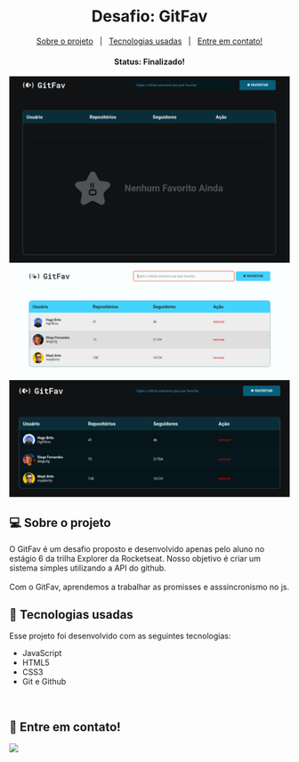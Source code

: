 <main>

  <div align="center">

  # Desafio: GitFav

  </div>

  <div align="center">    
      <a href="#sobre-mim">Sobre o projeto</a> 	&nbsp;&nbsp;| &nbsp; 
      <a href="#skills">Tecnologias usadas</a> 	&nbsp;&nbsp;|	&nbsp;  
      <a href="#contato">Entre em contato!</a>
  </div>
<h4 align="center"> Status: Finalizado! </h4>

![Preview 01](https://github.com/HgPBrito/images/blob/main/projetos_realizados_capa/Rocketseat_Explorer_Stage06_Desafio_GitFav_001.png?raw=true)
![Preview 02](https://github.com/HgPBrito/images/blob/main/projetos_realizados_capa/Rocketseat_Explorer_Stage06_Desafio_GitFav_002.png?raw=true)
![Preview 03](https://github.com/HgPBrito/images/blob/main/projetos_realizados_capa/Rocketseat_Explorer_Stage06_Desafio_GitFav_003.png?raw=true)

## 💻 Sobre o projeto

O GitFav é um desafio proposto e desenvolvido apenas pelo aluno no estágio 6 da trilha Explorer da Rocketseat. Nosso objetivo é criar um sistema simples utilizando a API do github. 
<br/><br/>
Com o GitFav, aprendemos a trabalhar as promisses e asssincronismo no js.
<br/>


## 🚀 Tecnologias usadas

Esse projeto foi desenvolvido com as seguintes tecnologias:

- JavaScript
- HTML5
- CSS3
- Git e Github
<br/>

## 📱 Entre em contato!  

  <a href="https://www.linkedin.com/in/hgpbrito/">
    <img src="https://img.shields.io/badge/linkedin-%230077B5.svg?&style=for-the-badge&logo=linkedin&logoColor=white" />
  </a>




